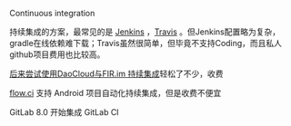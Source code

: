 Continuous integration

持续集成的方案，最常见的是 [Jenkins](https://jenkins.io) ，[Travis](https://travis-ci.org/) 。但Jenkins配置略为复杂，gradle在线依赖难下载；Travis虽然很简单，但毕竟不支持Coding，而且私人github项目费用也比较高。

[后来尝试使用DaoCloud与FIR.im 持续集成](http://www.jianshu.com/p/a6ebb0e0c5ae)轻松了不少，收费

[flow.ci](https://flow.ci) 支持 Android 项目自动化持续集成，但是收费不便宜

GitLab 8.0 开始集成 GitLab CI 